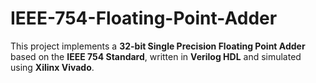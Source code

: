 # IEEE-754-Floating-Point-Adder
This project implements a **32-bit Single Precision Floating Point Adder** based on the **IEEE 754 Standard**, written in **Verilog HDL** and simulated using **Xilinx Vivado**. 
